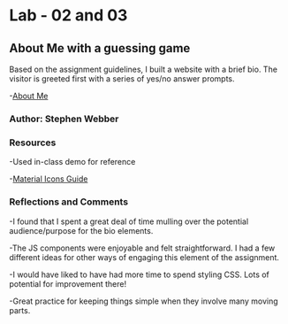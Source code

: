 # Lab - 02 and 03

## About Me with a guessing game

Based on the assignment guidelines, I built a website with a brief bio. The visitor is greeted first with a series of yes/no answer prompts.

 -[About Me](index.html)

### Author: Stephen Webber

### Resources

 -Used in-class demo for reference

 -[Material Icons Guide](https://google.github.io/material-design-icons/)

### Reflections and Comments

 -I found that I spent a great deal of time mulling over the potential audience/purpose for the bio elements.

 -The JS components were enjoyable and felt straightforward. I had a few different ideas for other ways of engaging this element of the assignment.

 -I would have liked to have had more time to spend styling CSS. Lots of potential for improvement there!

 -Great practice for keeping things simple when they involve many moving parts.

